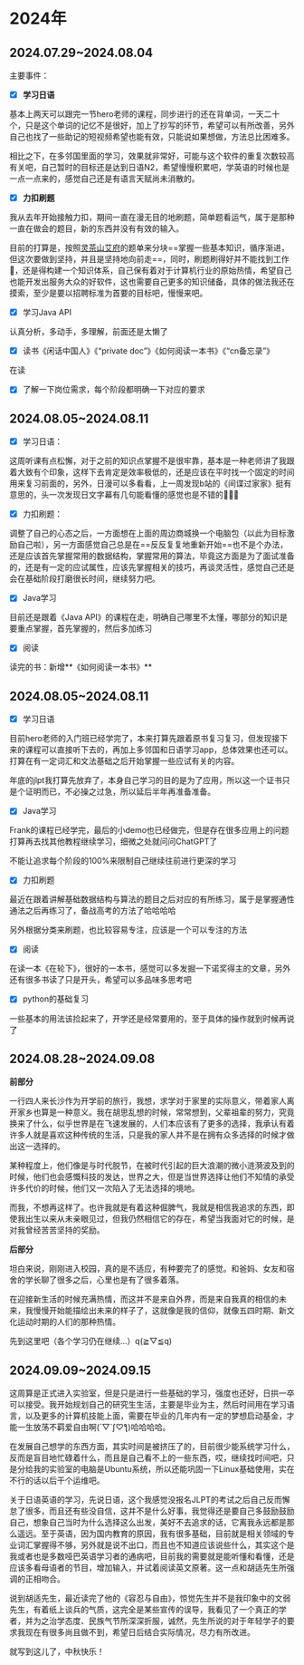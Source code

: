# 2024年

## 2024.07.29~2024.08.04

主要事件：

- [x] **学习日语**

基本上两天可以跟完一节hero老师的课程，同步进行的还在背单词，一天二十个，只是这个单词的记忆不是很好，加上了抄写的环节，希望可以有所改善，另外自己也找了一些助记的短视频希望也能有效，只能说如果想做，方法总比困难多。

相比之下，在多邻国里面的学习，效果就非常好，可能与这个软件的重复次数较高有关吧，自己暂时的目标还是达到日语N2，希望慢慢积累吧，学英语的时候也是一点一点来的，感觉自己还是有语言天赋尚未消散的。

- [x] **力扣刷题**

我从去年开始接触力扣，期间一直在漫无目的地刷题，简单题看运气，属于是那种一直在做会的题目，新的东西并没有有效的输入。

目前的打算是，按照[灵茶山艾府](https://space.bilibili.com/206214)的题单来分块==掌握一些基本知识，循序渐进，但这次要做到坚持，并且是坚持地向前走==，同时，刷题刷得好并不能找到工作💼，还是得构建一个知识体系，自己保有着对于计算机行业的原始热情，希望自己也能开发出服务大众的好软件，这也需要自己更多的知识储备，具体的做法我还在摸索，至少是要以招聘标准为首要的目标吧，慢慢来吧。

- [x] 学习Java API

认真分析，多动手，多理解，前面还是太懒了

- [x] 读书《闲话中国人》《“private doc”》《如何阅读一本书》《“cn备忘录”》

在读 

- [x] 了解一下岗位需求，每个阶段都明确一下对应的要求



## 2024.08.05~2024.08.11

- [x] 学习日语：

这周听课有点松懈，对于之前的知识点掌握不是很牢靠，基本是一种老师讲了我跟着大致有个印象，这样下去肯定是效率极低的，还是应该在平时找一个固定的时间用来复习前面的，另外，日漫可以多看看，上一周发现b站的《间谍过家家》挺有意思的，头一次发现日文字幕有几句能看懂的感觉也是不错的🤣🤣🤣

- [x] 力扣刷题：

调整了自己的心态之后，一方面想在上面的周边商城换一个电脑包（以此为目标激励自己啦），另一方面感觉自己总是在==反反复复地重新开始==也不是个办法，还是应该首先掌握常用的数据结构，掌握常用的算法，毕竟这方面是为了面试准备的，还是有一定的应试属性，应该先掌握相关的技巧，再谈灵活性，感觉自己还是会在基础阶段打磨很长时间，继续努力吧。

- [x] Java学习

目前还是跟着《Java API》的课程在走，明确自己哪里不太懂，哪部分的知识是要重点掌握，首先掌握的，然后多加练习

- [x] 阅读

读完的书：新增**《如何阅读一本书》**

## 2024.08.05~2024.08.11

- [x] 学习日语

目前hero老师的入门班已经学完了，本来打算先跟着原书复习复习，但发现接下来的课程可以直接听下去的，再加上多邻国和日语学习app，总体效果也还可以。打算在有一定词汇和文法基础之后开始掌握一些应试有关的内容。

年底的jlpt我打算先放弃了，本身自己学习的目的是为了应用，所以这一个证书只是个证明而已，不必操之过急，所以延后半年再准备准备。

- [x] Java学习

Frank的课程已经学完，最后的小demo也已经做完，但是存在很多应用上的问题打算再去找其他教程继续学习，细微之处就问问ChatGPT了

不能让追求每个阶段的100%来限制自己继续往前进行更深的学习

- [x] 力扣刷题

最近在跟着讲解基础数据结构与算法的题目之后对应的有所练习，属于是掌握通性通法之后再练习了，备战高考的方法了哈哈哈哈

另外根据分类来刷题，也比较容易专注，应该是一个可以专注的方法

- [x] 阅读

在读一本《在轮下》，很好的一本书，感觉可以多发掘一下诺奖得主的文章，另外还有很多书读了只是开头，希望可以多品味多思考吧

- [x] python的基础复习

一些基本的用法该捡起来了，开学还是经常要用的，至于具体的操作就到时候再说了

## 2024.08.28~2024.09.08

**前部分**

一行四人来长沙作为开学前的旅行，我想，求学对于家里的实际意义，带着家人离开家乡也算是一种意义。我在胡思乱想的时候，常常想到，父辈祖辈的努力，究竟换来了什么，似乎世界是在飞速发展的，人们本应该有了更多的选择，我承认有着许多人就是喜欢这种传统的生活，只是我的家人并不是在拥有众多选择的时候才做出这一选择的。

某种程度上，他们像是与时代脱节，在被时代引起的巨大浪潮的微小涟漪波及到的时候，他们也会感慨科技的发达，世界之大，但是当世界选择让他们不知情的承受许多代价的时候，他们又一次陷入了无法选择的境地。

而我，不想再这样了。也许我就是有着这种倔脾气，我就是相信我追求的东西，即使我出生以来从未亲眼见过，但我仍然相信它的存在，希望当我面对它的时候，是对我曾经苦苦坚持的奖励。

**后部分**

坦白来说，刚刚进入校园，真的是不适应，有种要完了的感觉。和爸妈、女友和宿舍的学长聊了很多之后，心里也是有了很多着落。

在迎接新生活的时候充满热情，而这并不是来自外界，而是来自我真的相信的未来，我慢慢开始能描绘出未来的样子了，这就像是我的信仰，就像五四时期、新文化运动时期的人们的那种热情。

先到这里吧（各个学习仍在继续...）q(≧▽≦q)

## 2024.09.09~2024.09.15

这周算是正式进入实验室，但是只是进行一些基础的学习，强度也还好，日拱一卒可以接受。我开始规划自己的研究生生活，主要是毕业为主，然后时间用在学习语言，以及更多的计算机技能上面，需要在毕业的几年内有一定的梦想启动基金，才能一生放荡不羁爱自由啊(´▽`ʃ♡ƪ)哈哈哈哈。

在发展自己想学的东西方面，其实时间是被挤压了的，目前很少能系统学习什么，反而是盲目地忙碌着什么，而且是自己看不上的一些东西，哎，继续找时间吧，只是分给我的实验室的电脑是Ubuntu系统，所以还能巩固一下Linux基础使用，实在不行的话以后干个运维吧。

关于日语英语的学习，先说日语，这个我感觉没报名JLPT的考试之后自己反而懈怠了很多，而且还有些没自信，这并不是什么好事，我觉得还是要自己多鼓励鼓励自己，想象自己当时为什么选择这么出发，美好不去追求的话，它离我永远都是那么遥远。至于英语，因为国内教育的原因，我有很多基础，目前就是相关领域的专业词汇掌握得不够，另外就是说不出口，而且也不知道应该说些什么，其实这个是我或者也是多数哑巴英语学习者的通病吧，目前我的需要就是能听懂和看懂，还是应该多看母语者的节目，增加输入，并试着阅读英文原著。这一点和胡适先生所强调的正相吻合。

说到胡适先生，最近读完了他的《容忍与自由》，惊觉先生并不是我印象中的文弱先生，有着纸上谈兵的气质，这完全是某些宣传的误导，我看见了一个真正的学者，并为之治学态度、民族气节所深深折服，诚然，先生所说的对于年轻学子的要求我现在有很多尚且做不到，希望日后结合实际情况，尽力有所改进。

就写到这儿了，中秋快乐！
